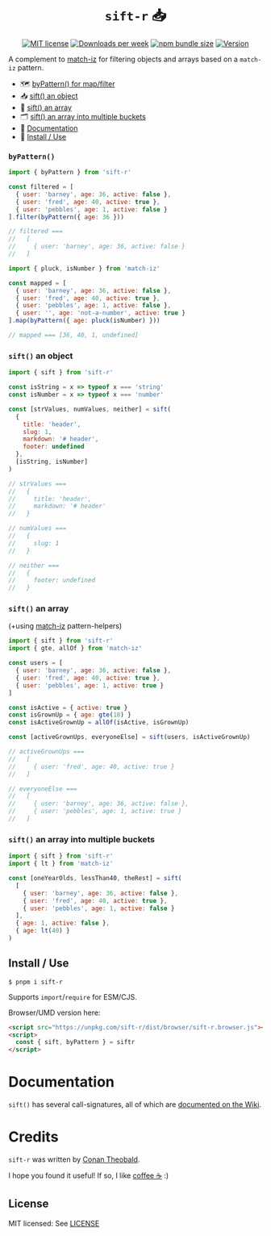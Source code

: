 <h1 align="center"><code>sift-r</code> 📥</h1>

<p align="center">
  <a href="https://github.com/shuckster/sift-r/blob/master/LICENSE">
    <img
      alt="MIT license"
      src="https://img.shields.io/npm/l/sift-r?style=plastic"
    /></a>
  <a href="https://www.npmjs.com/package/sift-r">
    <img
      alt="Downloads per week"
      src="https://img.shields.io/npm/dw/sift-r?style=plastic"
    /></a>
  <a href="https://bundlephobia.com/result?p=sift-r">
    <img
      alt="npm bundle size"
      src="https://img.shields.io/bundlephobia/minzip/sift-r?style=plastic"
    /></a>
  <a href="https://www.npmjs.com/package/sift-r">
    <img
      alt="Version"
      src="https://img.shields.io/npm/v/sift-r?style=plastic"
    /></a>
</p>

A complement to [match-iz](https://github.com/shuckster/match-iz) for filtering objects and arrays based on a `match-iz` pattern.

- 🗺 [byPattern() for map/filter](#bypattern)
- 📥 [sift() an object](#sift-an-object)
- 📁 [sift() an array](#sift-an-array)
- 🗂 [sift() an array into multiple buckets](#sift-an-array-into-multiple-buckets)
- 📖 [Documentation](https://github.com/shuckster/sift-r/wiki)
- 📀 [Install / Use](#install--use)

### `byPattern()`

```js
import { byPattern } from 'sift-r'

const filtered = [
  { user: 'barney', age: 36, active: false },
  { user: 'fred', age: 40, active: true },
  { user: 'pebbles', age: 1, active: false }
].filter(byPattern({ age: 36 }))

// filtered ===
//   [
//     { user: 'barney', age: 36, active: false }
//   ]

import { pluck, isNumber } from 'match-iz'

const mapped = [
  { user: 'barney', age: 36, active: false },
  { user: 'fred', age: 40, active: true },
  { user: 'pebbles', age: 1, active: false },
  { user: '', age: 'not-a-number', active: true }
].map(byPattern({ age: pluck(isNumber) }))

// mapped === [36, 40, 1, undefined]
```

### `sift()` an object

```js
import { sift } from 'sift-r'

const isString = x => typeof x === 'string'
const isNumber = x => typeof x === 'number'

const [strValues, numValues, neither] = sift(
  {
    title: 'header',
    slug: 1,
    markdown: '# header',
    footer: undefined
  },
  [isString, isNumber]
)

// strValues ===
//   {
//     title: 'header',
//     markdown: '# header'
//   }

// numValues ===
//   {
//     slug: 1
//   }

// neither ===
//   {
//     footer: undefined
//   }
```

### `sift()` an array

(+using [match-iz](https://github.com/shuckster/match-iz) pattern-helpers)

```js
import { sift } from 'sift-r'
import { gte, allOf } from 'match-iz'

const users = [
  { user: 'barney', age: 36, active: false },
  { user: 'fred', age: 40, active: true },
  { user: 'pebbles', age: 1, active: true }
]

const isActive = { active: true }
const isGrownUp = { age: gte(18) }
const isActiveGrownUp = allOf(isActive, isGrownUp)

const [activeGrownUps, everyoneElse] = sift(users, isActiveGrownUp)

// activeGrownUps ===
//   [
//     { user: 'fred', age: 40, active: true }
//   ]

// everyoneElse ===
//   [
//     { user: 'barney', age: 36, active: false },
//     { user: 'pebbles', age: 1, active: true }
//   ]
```

### `sift()` an array into multiple buckets

```js
import { sift } from 'sift-r'
import { lt } from 'match-iz'

const [oneYearOlds, lessThan40, theRest] = sift(
  [
    { user: 'barney', age: 36, active: false },
    { user: 'fred', age: 40, active: true },
    { user: 'pebbles', age: 1, active: false }
  ],
  { age: 1, active: false },
  { age: lt(40) }
)
```

## Install / Use

```
$ pnpm i sift-r
```

Supports `import`/`require` for ESM/CJS.

Browser/UMD version here:

```html
<script src="https://unpkg.com/sift-r/dist/browser/sift-r.browser.js"></script>
<script>
  const { sift, byPattern } = siftr
</script>
```

# Documentation

`sift()` has several call-signatures, all of which are [documented on the Wiki](https://github.com/shuckster/sift-r/wiki).

# Credits

`sift-r` was written by [Conan Theobald](https://github.com/shuckster/).

I hope you found it useful! If so, I like [coffee ☕️](https://www.buymeacoffee.com/shuckster) :)

## License

MIT licensed: See [LICENSE](LICENSE)
